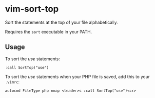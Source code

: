 # vim-sort-top

Sort the statements at the top of your file alphabetically.

Requires the `sort` executable in your PATH.

## Usage

To sort the _use_ statements:
```
:call SortTop("use")
```

To sort the _use_ statements when your PHP file is saved, add this to your
`.vimrc`:

```
autocmd FileType php nmap <leader>s :call SortTop("use")<cr>
```
